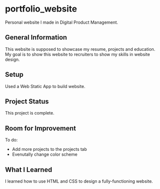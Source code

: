 # portfolio_website
Personal website I made in Digital Product Management.


## General Information
This website is supposed to showcase my resume, projects and education. My goal is to show this website to recruiters to show my skills in website design. 

## Setup
Used a Web Static App to build website. 

## Project Status
This project is complete.

## Room for Improvement
To do:
- Add more projects to the projects tab
- Evenutally change color scheme


## What I Learned
I learned how to use HTML and CSS to design a fully-functioning website.